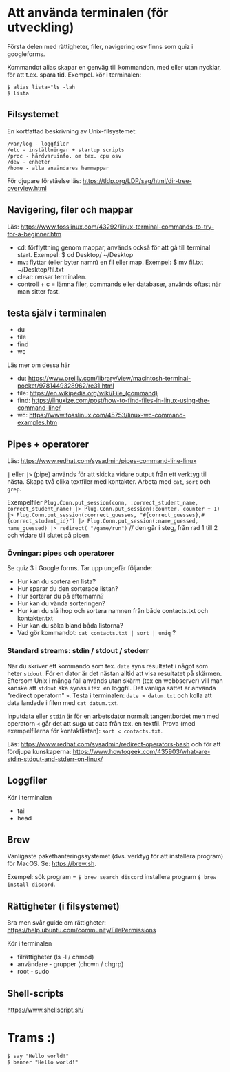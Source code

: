 # Att använda terminalen (för utveckling)

Första delen med rättigheter, filer, navigering osv finns som quiz i googleforms. 



Kommandot alias skapar en genväg till kommandon, med eller utan nycklar, för att t.ex. spara tid. Exempel.
kör i terminalen:
```
$ alias lista="ls -lah
$ lista
```

## Filsystemet

En kortfattad beskrivning av Unix-filsystemet:
```
/var/log - loggfiler
/etc - inställningar + startup scripts
/proc - hårdvaruinfo. om tex. cpu osv
/dev - enheter
/home - alla användares hemmappar
```
För djupare förståelse läs: https://tldp.org/LDP/sag/html/dir-tree-overview.html 

## Navigering, filer och mappar

Läs: https://www.fosslinux.com/43292/linux-terminal-commands-to-try-for-a-beginner.htm 

* cd: förflyttning genom mappar, används också för att gå till terminal start. Exempel: $ cd Desktop/  ~/Desktop 
* mv: flyttar (eller byter namn) en fil eller map. Exempel: $ mv fil.txt ~/Desktop/fil.txt
* clear: rensar terminalen.
* controll + c = lämna filer, commands eller databaser, används oftast när man sitter fast.



## testa själv i terminalen
* du 
* file 
* find
* wc

Läs mer om dessa här
* du: https://www.oreilly.com/library/view/macintosh-terminal-pocket/9781449328962/re31.html
* file: https://en.wikipedia.org/wiki/File_(command)
* find: https://linuxize.com/post/how-to-find-files-in-linux-using-the-command-line/
* wc: https://www.fosslinux.com/45753/linux-wc-command-examples.htm


## Pipes + operatorer

Läs: https://www.redhat.com/sysadmin/pipes-command-line-linux

`|` eller `|>` (pipe) används för att skicka vidare output från ett verktyg till nästa. Skapa två olika textfiler med kontakter. Arbeta med `cat`, `sort` och `grep`.

Exempelfiler
`
Plug.Conn.put_session(conn, :correct_student_name, correct_student_name)
|> Plug.Conn.put_session(:counter, counter + 1)
|> Plug.Conn.put_session(:correct_guesses, "#{correct_guesses},#{correct_student_id}")
|> Plug.Conn.put_session(:name_guessed, name_guessed)
|> redirect( "/game/run")
`
// den går i steg, från rad 1 till 2 och vidare till slutet på pipen.



### Övningar: pipes och operatorer

Se quiz 3 i Google forms. Tar upp ungefär följande:

* Hur kan du sortera en lista?
* Hur sparar du den sorterade listan?
* Hur sorterar du på efternamn?
* Hur kan du vända sorteringen?
* Hur kan du slå ihop och sortera namnen från både contacts.txt och kontakter.txt
* Hur kan du söka bland båda listorna?
* Vad gör kommandot: `cat contacts.txt | sort | uniq` ?

### Standard streams: stdin / stdout / stederr

När du skriver ett kommando som tex. `date` syns resultatet i något som heter `stdout`. För en dator är det nästan alltid att visa resultatet på skärmen. Eftersom Unix i många fall används utan skärm (tex en webbserver) vill man kanske att `stdout` ska synas i tex. en loggfil. Det vanliga sättet är använda "redirect operatorn" `>`. Testa i terminalen: `date > datum.txt` och kolla att data landade i filen med `cat datum.txt`.

Inputdata eller `stdin` är för en arbetsdator normalt tangentbordet men med operatorn `<` går det att suga ut data från tex. en textfil. Prova (med exempelfilerna för kontaktlistan): `sort < contacts.txt`.

Läs: https://www.redhat.com/sysadmin/redirect-operators-bash och för att fördjupa kunskaperna: https://www.howtogeek.com/435903/what-are-stdin-stdout-and-stderr-on-linux/

## Loggfiler

Kör i terminalen
* tail
* head

## Brew

Vanligaste pakethanteringssystemet (dvs. verktyg för att installera program) för MacOS. Se: https://brew.sh.

Exempel: sök program = `$ brew search discord` installera program `$ brew install discord`.

## Rättigheter (i filsystemet)

Bra men svår guide om rättigheter: https://help.ubuntu.com/community/FilePermissions

Kör i terminalen
* filrättigheter (ls -l / chmod)
* användare - grupper (chown / chgrp)
* root - sudo 

## Shell-scripts

https://www.shellscript.sh/

# Trams :)

```
$ say "Hello world!"
$ banner "Hello world!"
```
